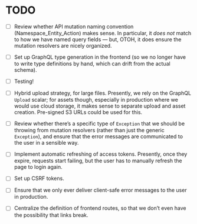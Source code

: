 # TODO

- [ ] Review whether API mutation naming convention (Namespace_Entity_Action) makes sense. In particular, it _does not_
  match to how we have named query fields — but, OTOH, it does ensure the mutation resolvers are nicely organized.

- [ ] Set up GraphQL type generation in the frontend (so we no longer have to write type definitions by hand, which can
  drift from the actual schema).

- [ ] Testing!

- [ ] Hybrid upload strategy, for large files. Presently, we rely on the GraphQL `Upload` scalar; for assets though,
  especially in production where we would use cloud storage, it makes sense to separate upload and asset creation.
  Pre-signed S3 URLs could be used for this.

- [ ] Review whether there’s a specific type of `Exception` that we should be throwing from mutation resolvers (rather
  than just the generic `Exception`), and ensure that the error messages are communicated to the user in a sensible way.

- [ ] Implement automatic refreshing of access tokens. Presently, once they expire, requests start failing, but the user
  has to manually refresh the page to login again.

- [ ] Set up CSRF tokens.

- [ ] Ensure that we only ever deliver client-safe error messages to the user in production.

- [ ] Centralize the definition of frontend routes, so that we don’t even have the possibility that links break.
